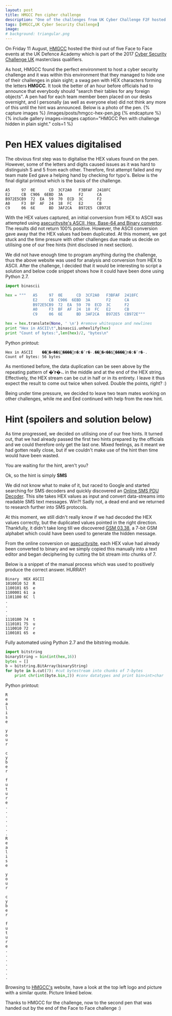 ```yaml
---
layout: post
title: HMGCC Pen cipher challenge 
description: "One of the challenges from UK Cyber Challenge F2F hosted by HMGCC"
tags: [HMGCC,UK Cyber Security Challenge]
image:
# background: triangular.png
---
```

On Friday 11 August, [HMGCC](https://www.hmgcc.gov.uk/) hosted the third out of five Face to Face events at the UK Defence Academy which is part of the 2017 [Cyber Security Challenge UK](https://www.cybersecuritychallenge.org.uk/competitions/face-to-face) masterclass qualifiers.

As host, HMGCC found the perfect environment to host a cyber security challenge and it was within this environment that they managed to hide one of their challenges in plain sight; a swag pen with HEX characters forming the letters **HMGCC**. It took the better of an hour before officials had to announce that everybody should "search their tables for any foreign objects". A pen had for each team member been placed on our desks overnight, and I personally (as well as everyone else) did not think any more of this until the hint was announced. Below is a photo of the pen.
{% capture images %}
	/images/posts/hmgcc-hex-pen.jpg
{% endcapture %}
{% include gallery images=images caption="HMGCC Pen with challenge hidden in plain sight." cols=1 %}

# Pen HEX values digitalised
The obvious first step was to digitalise the HEX values found on the pen. However, some of the letters and digits caused issues as it was hard to distinguish S and 5 from each other. Therefore, first attempt failed and my team mate Eed gave a helping hand by checking for typo's. Below is the final digital printout which is the basis of the challenge.

```
A5     97  0E      CD  3CF2A0   F3BFAF  2418FC
E2     CB  C906  6EBD  3A       F2      CA
B972E5CB9  72  EA  59  70  ECD  3C      F2
A0     F3  BF  AF  24  18  FC   E2      CB
C9     06  6E      BD  3AF2CA   B972E5  CB972E
```
With the HEX values captured, an initial conversion from HEX to ASCII was attempted using [asecuritysite's ASCII, Hex, Base-64 and Binary convertor](https://www.asecuritysite.com/coding/ascii?hex=62657274&hex=62657274). The results did not return 100% positive. However, the ASCII conversion gave away that the HEX values had been duplicated. At this moment, we got stuck and the time presure with other challenges due made us decide on utilising one of our free hints (hint disclosed in next section).

We did not have enough time to program anything during the challenge, thus the above website was used for analysis and conversion from HEX to ASCII. After the challenge, I decided that it would be interesting to script a solution and below code snippet shows how it could have been done using Python 2.7. 

```python
import binascii

hex = """   A5     97  0E      CD  3CF2A0   F3BFAF  2418FC
            E2     CB  C906  6EBD  3A       F2      CA
            B972E5CB9  72  EA  59  70  ECD  3C      F2
            A0     F3  BF  AF  24  18  FC   E2      CB
            C9     06  6E      BD  3AF2CA   B972E5  CB972E"""

hex = hex.translate(None, ' \n') #remove whitespace and newlines
print "Hex in ASCII\t",binascii.unhexlify(hex)
print "Count of bytes:",len(hex)/2, "bytes\n"
```

Python printout:

```
Hex in ASCII	���<��$����n�:�ʹr�˗.���<��$����n�:�ʹr�˗.
Count of bytes: 56 bytes
```

As mentioned before, the data duplication can be seen above by the repeating pattern of __�ʹr�˗.__ in the middle and at the end of the HEX string. Effectively, the HEX stream can be cut in half or in its entirety. I leave it thus expect the result to come out twice when solved. Double the points, right? :)

Being under time pressure, we decided to leave two team mates working on other challenges, while me and Eed continued with help from the new hint.


# Hint (spoilers and solution below)
As time progressed, we decided on utilising one of our free hints. It turned out, that we had already passed the first two hints prepared by the officials and we could therefore only get the last one. Mixed feelings, as it meant we had gotten really close, but if we couldn't make use of the hint then time would have been wasted. 

You are waiting for the hint, aren't you? 

Ok, so the hint is simply __SMS__

We did not know what to make of it, but raced to Google and  started searching for SMS decoders and quickly discovered an [Online SMS PDU Decoder](https://www.diafaan.com/sms-tutorials/gsm-modem-tutorial/online-sms-pdu-decoder/). This site takes HEX values as input and convert data-streams into readable SMS text messages. Win?! Sadly not, a dead end and we returned to research further into SMS protocols.

At this moment, we still didn't really know if we had decoded the HEX values correctly, but the duplicated values pointed in the right direction. Thankfully, it didn't take long till we discovered [GSM 03.38](https://en.wikipedia.org/wiki/GSM_03.38), a 7-bit GSM alphabet which could have been used to generate the hidden message. 

From the online conversion on [asecuritysite](https://www.asecuritysite.com/coding/ascii?hex=62657274&hex=62657274), each HEX value had already been converted to binary and we simply copied this manually into a text editor and began deciphering by cutting the bit stream into chunks of 7. 

Below is a snippet of the manual process which was used to positively produce the correct answer. HURRAY!

```
Binary	HEX	ASCII
1010010 52	R
1100101	65	e
1100001 61 	a 
1101100 6C 	l
.
.
.
.
1110100 74 	t 
1110101 75 	u 
1110010 72 	r 
1100101 65 	e 
```

Fully automated using Python 2.7 and the bitstring module.

```python
import bitstring
binaryString = bin(int(hex,16))
bytes = []
b = bitstring.BitArray(binaryString)
for byte in b.cut(7): #cut bytestream into chunks of 7-bytes
    print chr(int(byte.bin,2)) #conv datatypes and print bin>int>char
```

Python printout:

```
R
e
a
l
i
s
e
 
y
o
u
r
 
c
y
b
e
r
 
f
u
t
u
r
e
.
.
.
.
.
.
.
R
e
a
l
i
s
e
 
y
o
u
r
 
c
y
b
e
r
 
f
u
t
u
r
e
.
.
.
.
.
.
.
```

Browsing to [HMGCC's](https://www.hmgcc.gov.uk) website, have a look at the top left logo and picture with a similar quote. Picture linked below.

Thanks to HMGCC for the challenge, now to the second pen that was handed out by the end of the Face to Face challenge :)

<figure class="half">
	<img src="https://www.hmgcc.gov.uk/assets/img/logo.png" alt="">
</figure>
